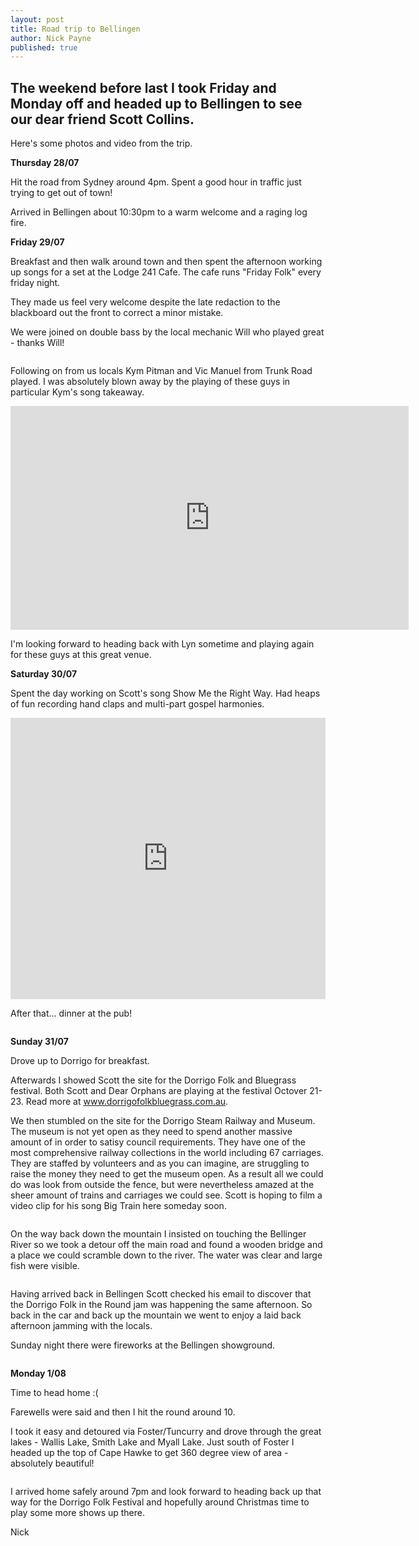 ```yaml
---
layout: post
title: Road trip to Bellingen
author: Nick Payne
published: true
---
```



## The weekend before last I took Friday and Monday off and headed up to Bellingen to see our dear friend Scott Collins.

<p>Here's some photos and video from the trip.</p>
<p><strong>Thursday 28/07</strong></p>
<p>Hit the road from Sydney around 4pm. Spent a good hour in traffic just trying to get out of town!</p>
<p>Arrived in Bellingen about 10:30pm to a warm welcome and a raging log fire.</p>
<p><strong>Friday 29/07</strong></p>
<p>Breakfast and then walk around town and then spent the afternoon working up songs for a set at the Lodge 241 Cafe. The cafe runs "Friday Folk" every friday night.</p>
<p>They made us feel very welcome despite the late redaction to the blackboard out the front to correct a minor mistake.</p>
<p>We were joined on double bass by the local mechanic Will who played great - thanks Will!</p>
<p class="text-center"><img src="{{ site.baseurl }}/images/2011/8/IMG_0505.JPG" alt="" /></p>
<p>Following on from us locals Kym Pitman and Vic Manuel from Trunk Road played. I was absolutely blown away by the playing of these guys in particular Kym's song takeaway.</p>

<div class="flex-video">
  <iframe width="637" height="358" src="https://www.youtube.com/embed/XnkK1nIk0cQ" frameborder="0" allowfullscreen></iframe>
</div>

<p>I'm looking forward to heading back with Lyn sometime and playing again for these guys at this great venue.</p>
<p><strong>Saturday 30/07</strong></p>
<p>Spent the day working on Scott's song Show Me the Right Way. Had heaps of fun recording hand claps and multi-part gospel harmonies.</p>

<iframe width="100%" height="450" scrolling="no" frameborder="no" src="https://w.soundcloud.com/player/?url=https%3A//api.soundcloud.com/tracks/20073702&amp;auto_play=false&amp;hide_related=false&amp;show_comments=true&amp;show_user=true&amp;show_reposts=false&amp;visual=true"></iframe>

<p>After that... dinner at the pub!</p>
<p class="text-center"><img src="{{ site.baseurl }}/images/2011/8/IMG_0509.JPG" alt="" /></p>
<p><strong>Sunday 31/07</strong></p>
<p>Drove up to Dorrigo for breakfast.</p>
<p>Afterwards I showed Scott the site for the Dorrigo Folk and Bluegrass festival. Both Scott and Dear Orphans are playing at the festival Octover 21-23. Read more at <a class="external" href="http://www.dorrigofolkbluegrass.com.au" target="_blank">www.dorrigofolkbluegrass.com.au</a>.</p>
<p>We then stumbled on the site for the Dorrigo Steam Railway and Museum. The museum is not yet open as they need to spend another massive amount of in order to satisy council requirements. They have one of the most comprehensive railway collections in the world including 67 carriages. They are staffed by volunteers and as you can imagine, are struggling to raise the money they need to get the museum open. As a result all we could do was look from outside the fence, but were nevertheless amazed at the sheer amount of trains and carriages we could see. Scott is hoping to film a video clip for his song Big Train here someday soon.</p>
<p class="text-center"><img src="{{ site.baseurl }}/images/2011/8/IMG_0512.JPG" alt="" /></p>
<p>On the way back down the mountain I insisted on touching the Bellinger River so we took a detour off the main road and found a wooden bridge and a place we could scramble down to the river. The water was clear and large fish were visible.</p>
<p class="text-center"><img src="{{ site.baseurl }}/images/2011/8/IMG_0517.JPG" alt="" /></p>
<p>Having arrived back in Bellingen Scott checked his email to discover that the Dorrigo Folk in the Round jam was happening the same afternoon. So back in the car and back up the mountain we went to enjoy a laid back afternoon jamming with the locals.</p>
<p>Sunday night there were fireworks at the Bellingen showground.</p>
<p class="text-center"><img src="{{ site.baseurl }}/images/2011/8/IMG_0519.JPG" alt="" /></p>
<p><strong>Monday 1/08</strong></p>
<p>Time to head home :(</p>
<p>Farewells were said and then I hit the round around 10.</p>
<p>I took it easy and detoured via Foster/Tuncurry and drove through the great lakes - Wallis Lake, Smith Lake and Myall Lake. Just south of Foster I headed up the top of Cape Hawke to get 360 degree view of area - absolutely beautiful!</p>
<p class="text-center"><img src="{{ site.baseurl }}/images/2011/8/IMG_0523.JPG" alt="" /></p>
<p>I arrived home safely around 7pm and look forward to heading back up that way for the Dorrigo Folk Festival and hopefully around Christmas time to play some more shows up there.</p>
<p>Nick</p>
